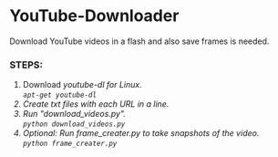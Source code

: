 # YouTube-Downloader
Download YouTube videos in a flash and also save frames is needed.

<h3> STEPS: </h3>
<ol>
<li>Download <em>youtube-dl<em> for Linux.<br>
<code>apt-get youtube-dl</code>
</li>
<li>Create txt files with each URL in a line.</li>
<li>Run "download_videos.py".<br><code>python download_videos.py</code></li>
<li>Optional: Run frame_creater.py to take snapshots of the video.<br><code>python frame_creater.py</code></li>
</ol>

